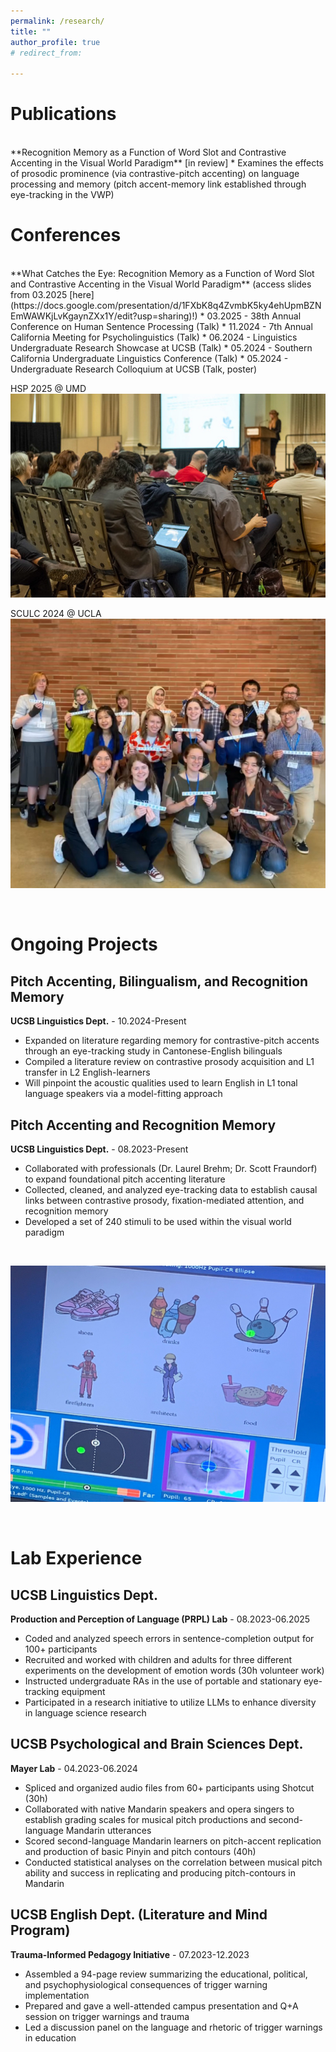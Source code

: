 ```yaml
---
permalink: /research/
title: ""
author_profile: true
# redirect_from: 

---
```


Publications
======
<br>
**Recognition Memory as a Function of Word Slot and Contrastive Accenting in the Visual World Paradigm** [in review]
* Examines the effects of prosodic prominence (via contrastive-pitch accenting) on language processing and memory (pitch accent-memory link established through eye-tracking in the VWP)

<br> 

Conferences 
======
<br>
**What Catches the Eye: Recognition Memory as a Function of Word Slot and Contrastive Accenting in the Visual World Paradigm** (access slides from 03.2025 [here](https://docs.google.com/presentation/d/1FXbK8q4ZvmbK5ky4ehUpmBZNEmWAWKjLvKgaynZXx1Y/edit?usp=sharing)!)
* 03.2025 - 38th Annual Conference on Human Sentence Processing (Talk)
* 11.2024 - 7th Annual California Meeting for Psycholinguistics (Talk) 
* 06.2024 - Linguistics Undergraduate Research Showcase at UCSB (Talk)
* 05.2024 - Southern California Undergraduate Linguistics Conference (Talk)
* 05.2024 - Undergraduate Research Colloquium at UCSB (Talk, poster)

<br>

HSP 2025 @ UMD
![HSP 2025](/images/ProsMem_HSP.jpg "Presenting ProsMem1 at HSP 38 (@ University of Maryland)")

SCULC 2024 @ UCLA
![SCULC 2024](/images/ProsMem_SCULC.jpg "Presenting ProsMem1 at SCULC 2024 (@ UCLA)")

<br> 

Ongoing Projects 
====
## Pitch Accenting, Bilingualism, and Recognition Memory
**UCSB Linguistics Dept.** - 10.2024-Present
* Expanded on literature regarding memory for contrastive-pitch accents through an eye-tracking study in  Cantonese-English bilinguals 
* Compiled a literature review on contrastive prosody acquisition and L1 transfer in L2 English-learners
* Will pinpoint the acoustic qualities used to learn English in L1 tonal language speakers via a model-fitting approach

## Pitch Accenting and Recognition Memory
**UCSB Linguistics Dept.** - 08.2023-Present
* Collaborated with professionals (Dr. Laurel Brehm; Dr. Scott Fraundorf) to expand foundational pitch accenting literature
* Collected, cleaned, and analyzed eye-tracking data to establish causal links between contrastive prosody, fixation-mediated attention, and recognition memory
* Developed a set of 240 stimuli to be used within the visual world paradigm

<br> 

![ProsMem1 Sample Trial](/images/ProsMem_Study.jpg "Tracking eye-movements in the VWP")

<br> 

Lab Experience 
======
## UCSB Linguistics Dept.
**Production and Perception of Language (PRPL) Lab** - 08.2023-06.2025
* Coded and analyzed speech errors in sentence-completion output for 100+ participants
* Recruited and worked with children and adults for three different experiments on the development of emotion words (30h volunteer work)
* Instructed undergraduate RAs in the use of portable and stationary eye-tracking equipment
* Participated in a research initiative to utilize LLMs to enhance diversity in language science research

## UCSB Psychological and Brain Sciences Dept.
**Mayer Lab** - 04.2023-06.2024
* Spliced and organized audio files from 60+ participants using Shotcut (30h)
* Collaborated with native Mandarin speakers and opera singers to establish grading scales for musical pitch productions and second-language Mandarin utterances  
* Scored second-language Mandarin learners on pitch-accent replication and production of basic Pinyin and pitch contours (40h)
* Conducted statistical analyses on the correlation between musical pitch ability and success in replicating and producing pitch-contours in Mandarin


## UCSB English Dept. (Literature and Mind Program)
**Trauma-Informed Pedagogy Initiative** - 07.2023-12.2023
* Assembled a 94-page review summarizing the educational, political, and psychophysiological consequences of trigger warning implementation
* Prepared and gave a well-attended campus presentation and Q+A session on trigger warnings and trauma
* Led a discussion panel on the language and rhetoric of trigger warnings in education

